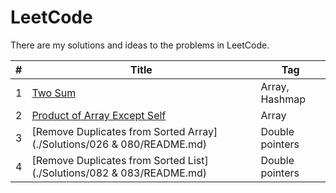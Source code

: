 # LeetCode
There are my solutions and ideas to the problems in LeetCode.  


|#|**Title**|**Tag**|
|----|-----|-----|
|1|[Two Sum](./Solutions/001/README.md)|Array, Hashmap|
|2|[Product of Array Except Self](./Solutions/238/README.md)|Array|
|3|[Remove Duplicates from Sorted Array](./Solutions/026 & 080/README.md)|Double pointers|
|4|[Remove Duplicates from Sorted List](./Solutions/082 & 083/README.md)|Double pointers|
